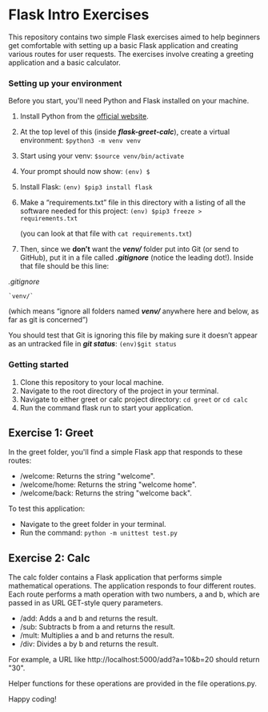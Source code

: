 # Flask Intro Exercises
This repository contains two simple Flask exercises aimed to help beginners get comfortable with setting up a basic Flask application and creating various routes for user requests. The exercises involve creating a greeting application and a basic calculator.

### Setting up your environment
Before you start, you'll need Python and Flask installed on your machine.

1. Install Python from the [official website](https://www.python.org/downloads/).
2. At the top level of this (inside ***flask-greet-calc***), create a virtual environment: `$python3 -m venv venv`

3. Start using your venv: `$source venv/bin/activate`

4. Your prompt should now show: `(env) $`

5. Install Flask: `(env) $pip3 install flask`

6. Make a “requirements.txt” file in this directory with a listing of all the software needed for this project: 
`(env) $pip3 freeze > requirements.txt`

    (you can look at that file with `cat requirements.txt`)

7. Then, since we **don’t** want the ***venv/*** folder put into Git (or send to GitHub), put it in a file called ***.gitignore*** (notice the leading dot!). Inside that file should be this line:

*.gitignore*

    `venv/`

(which means “ignore all folders named ***venv/*** anywhere here and below, as far as git is concerned”)

You should test that Git is ignoring this file by making sure it doesn’t appear as an untracked file in ***git status***: `(env)$git status`

### Getting started

1. Clone this repository to your local machine.
2. Navigate to the root directory of the project in your terminal.
3. Navigate to either greet or calc project directory: `cd greet` or `cd calc`
4. Run the command flask run to start your application.

## Exercise 1: Greet
In the greet folder, you'll find a simple Flask app that responds to these routes:

- /welcome: Returns the string "welcome".
- /welcome/home: Returns the string "welcome home".
- /welcome/back: Returns the string "welcome back".

To test this application:

- Navigate to the greet folder in your terminal.
- Run the command:
`python -m unittest test.py`

## Exercise 2: Calc
The calc folder contains a Flask application that performs simple mathematical operations. The application responds to four different routes. Each route performs a math operation with two numbers, a and b, which are passed in as URL GET-style query parameters.

- /add: Adds a and b and returns the result.
- /sub: Subtracts b from a and returns the result.
- /mult: Multiplies a and b and returns the result.
- /div: Divides a by b and returns the result.

For example, a URL like http://localhost:5000/add?a=10&b=20 should return "30".

Helper functions for these operations are provided in the file operations.py.

Happy coding!